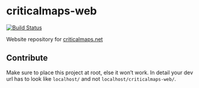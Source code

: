 # criticalmaps-web

[![Build Status](https://travis-ci.org/criticalmaps/criticalmaps-web.svg?branch=master)](https://travis-ci.org/criticalmaps/criticalmaps-web)

Website repository for [criticalmaps.net](http://criticalmaps.net/)

## Contribute

Make sure to place this project at root, else it won’t work. In detail your dev url has to look like `localhost/` and not `localhost/criticalmaps-web/`.